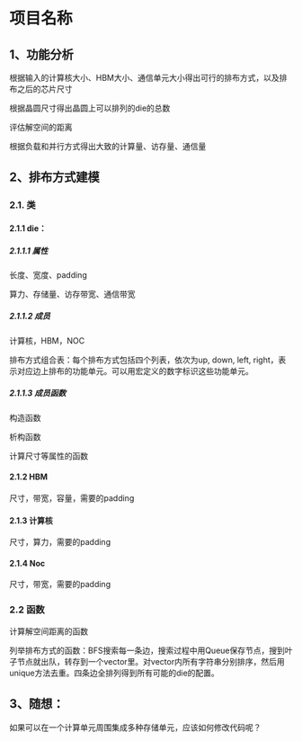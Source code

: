 # 项目名称

## 1、功能分析

根据输入的计算核大小、HBM大小、通信单元大小得出可行的排布方式，以及排布之后的芯片尺寸

根据晶圆尺寸得出晶圆上可以排列的die的总数

评估解空间的距离

根据负载和并行方式得出大致的计算量、访存量、通信量

## 2、排布方式建模

### 2.1. 类

####  2.1.1 die：

##### 2.1.1.1 属性

长度、宽度、padding

算力、存储量、访存带宽、通信带宽

##### 2.1.1.2 成员

计算核，HBM，NOC

排布方式组合表：每个排布方式包括四个列表，依次为up, down, left, right，表示对应边上排布的功能单元。可以用宏定义的数字标识这些功能单元。

##### 2.1.1.3 成员函数

构造函数

析构函数

计算尺寸等属性的函数

#### 2.1.2 HBM

尺寸，带宽，容量，需要的padding

#### 2.1.3 计算核

尺寸，算力，需要的padding

#### 2.1.4 Noc

尺寸，带宽，需要的padding

### 2.2 函数

计算解空间距离的函数

列举排布方式的函数：BFS搜索每一条边，搜索过程中用Queue保存节点，搜到叶子节点就出队，转存到一个vector里。对vector内所有字符串分别排序，然后用unique方法去重。四条边全排列得到所有可能的die的配置。

## 3、随想：
如果可以在一个计算单元周围集成多种存储单元，应该如何修改代码呢？